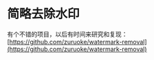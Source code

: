 # 简略去除水印

有个不错的项目，以后有时间来研究和复现：[https://github.com/zuruoke/watermark-removal](https://github.com/zuruoke/watermark-removal)
